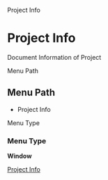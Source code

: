 
Project Info
# Project Info


Document Information of Project

Menu Path
## Menu Path



- Project Info

Menu Type
### Menu Type

**Window**


[Project Info](functional-guide/window/window-project-info.md)